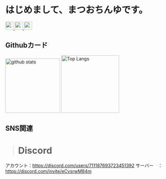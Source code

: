 # はじめまして、まつおちんゆです。

<p align="left"> 
  <a href="https://github.com/matsuochinyu/matsuochinyu/">
    <img height="25" src="https://komarev.com/ghpvc/?username=matsuochinyu" alt="matsuochinyu" />
  </a>
  <a href="http://twitter.com/raito__0119">
    <img height="25" src="https://img.shields.io/twitter/follow/raito__0119?label=Twitter&logo=twitter&style=flat" />
  </a>
  <a href="https://github.com/matsuochinyu">
    <img height="25" src="https://img.shields.io/github/followers/matsuochinyu?label=follow&logo=github&style=flat" />
  </a>
</p>


## Githubカード

<p align="left"> 
  <img alt="github stats" height="170px" src="https://github-readme-stats.vercel.app/api?username=matsuochinyu&show_icons=true&theme=merko" />
  <img alt="Top Langs" height="180px" src="https://github-readme-stats.vercel.app/api/top-langs/?username=matsuochinyu&layout=compact" />
</p>

## SNS関連

># Discord
アカウント：https://discord.com/users/711187693723451392
サーバー　：https://discord.com/invite/eCvsrwM84m
